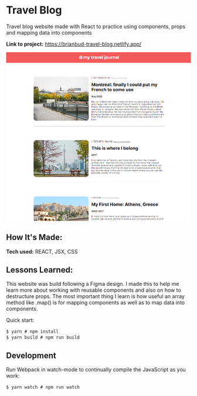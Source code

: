 # Travel Blog

Travel blog website made with React to practice using components, props and mapping data into components

**Link to project:** https://brianbud-travel-blog.netlify.app/

![travel blog ](./images/travel-blog-screenshot.png)

## How It's Made:

**Tech used:** REACT, JSX, CSS

## Lessons Learned:

This website was build following a Figma design.
I made this to help me learn more about working with reusable components and also on how to destructure props.
The most important thing I learn is how useful an array method like .map() is for mapping components as well as to map data into components.

Quick start:

```
$ yarn # npm install
$ yarn build # npm run build
```

## Development

Run Webpack in watch-mode to continually compile the JavaScript as you work:

```
$ yarn watch # npm run watch
```
